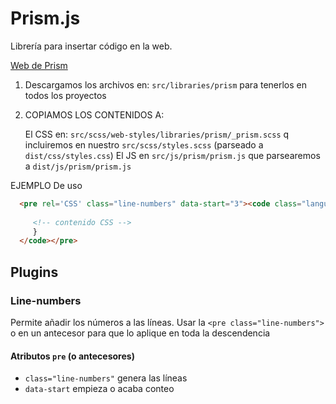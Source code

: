 # Prism.js

Librería para insertar código en la web.


[Web de Prism](https://prismjs.com/index.html)
1. Descargamos los archivos en: `src/libraries/prism` para tenerlos en todos los proyectos
2. COPIAMOS LOS CONTENIDOS A:
   
   El CSS en: `src/scss/web-styles/libraries/prism/_prism.scss` q incluiremos en nuestro `src/scss/styles.scss` (parseado a `dist/css/styles.css`)
   El JS en `src/js/prism/prism.js` que parsearemos a `dist/js/prism/prism.js`

EJEMPLO De uso

```html
  <pre rel='CSS' class="line-numbers" data-start="3"><code class="language-css">
     
     <!-- contenido CSS -->
     }
  </code></pre>
```


## Plugins

### Line-numbers

Permite añadir los números a las líneas.
Usar la `<pre class="line-numbers">` o en un antecesor para que lo aplique en toda la descendencia

#### Atributos `pre` (o antecesores)
- `class="line-numbers"` genera las líneas
- `data-start` empieza o acaba conteo


